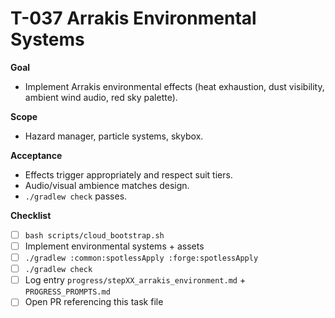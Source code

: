 # T-037 Arrakis Environmental Systems

**Goal**

- Implement Arrakis environmental effects (heat exhaustion, dust visibility, ambient wind audio, red sky palette).

**Scope**

- Hazard manager, particle systems, skybox.

**Acceptance**

- Effects trigger appropriately and respect suit tiers.
- Audio/visual ambience matches design.
- `./gradlew check` passes.

**Checklist**

- [ ] `bash scripts/cloud_bootstrap.sh`
- [ ] Implement environmental systems + assets
- [ ] `./gradlew :common:spotlessApply :forge:spotlessApply`
- [ ] `./gradlew check`
- [ ] Log entry `progress/stepXX_arrakis_environment.md` + `PROGRESS_PROMPTS.md`
- [ ] Open PR referencing this task file
